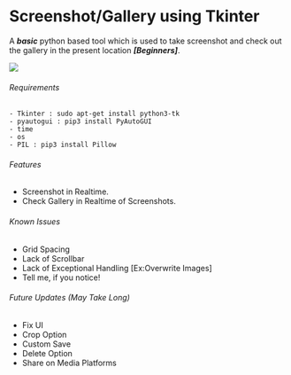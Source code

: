 # Screenshot/Gallery using Tkinter

A ***basic*** python based tool which is used to take screenshot and check out the gallery in the present location ***[Beginners]***.

![](https://github.com/shukla304/Python-Screenshot-GUI/blob/master/ss12.png)

###### Requirements

```
- Tkinter : sudo apt-get install python3-tk
- pyautogui : pip3 install PyAutoGUI
- time 
- os
- PIL : pip3 install Pillow
```

###### Features

- Screenshot in Realtime.
- Check Gallery in Realtime of Screenshots.

###### Known Issues

- Grid Spacing
- Lack of Scrollbar
- Lack of Exceptional Handling [Ex:Overwrite Images]
- Tell me, if you notice!

###### Future Updates (May Take Long)

- Fix UI
- Crop Option
- Custom Save
- Delete Option
- Share on Media Platforms
 



